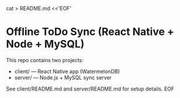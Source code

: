 cat > README.md <<'EOF'
# Offline ToDo Sync (React Native + Node + MySQL)

This repo contains two projects:
- client/  — React Native app (WatermelonDB)
- server/  — Node.js + MySQL sync server

See client/README.md and server/README.md for setup details.
EOF
